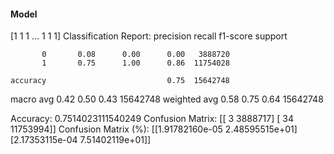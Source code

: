#### Model
[1 1 1 ... 1 1 1]
Classification Report:
              precision    recall  f1-score   support

           0       0.08      0.00      0.00   3888720
           1       0.75      1.00      0.86  11754028

    accuracy                           0.75  15642748
   macro avg       0.42      0.50      0.43  15642748
weighted avg       0.58      0.75      0.64  15642748

Accuracy: 0.7514023111540249
Confusion Matrix:
[[       3  3888717]
 [      34 11753994]]
Confusion Matrix (%):
[[1.91782160e-05 2.48595515e+01]
 [2.17353115e-04 7.51402119e+01]]
